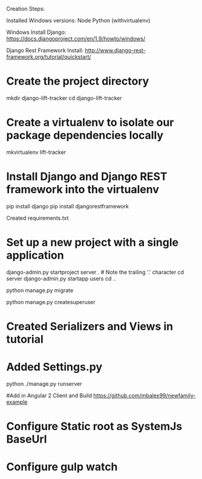 Creation Steps:

Installed Windows versions:
Node
Python (withvirtualenv)

Windows Install Django:
https://docs.djangoproject.com/en/1.9/howto/windows/

Django Rest Framework Install:
http://www.django-rest-framework.org/tutorial/quickstart/

# Create the project directory
mkdir django-lift-tracker
cd django-lift-tracker

# Create a virtualenv to isolate our package dependencies locally
mkvirtualenv lift-tracker


# Install Django and Django REST framework into the virtualenv
pip install django
pip install djangorestframework

Created requirements.txt

# Set up a new project with a single application
django-admin.py startproject server .  # Note the trailing '.' character
cd server
django-admin.py startapp users
cd ..

python manage.py migrate

python manage.py createsuperuser

# Created Serializers and Views in tutorial
# Added Settings.py

python ./manage.py runserver


#Add in Angular 2 Client and Build
https://github.com/mbalex99/newfamily-example

# Configure Static root as SystemJs BaseUrl

# Configure gulp watch